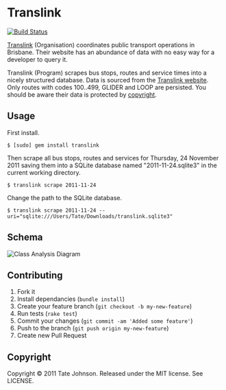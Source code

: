 # Translink

[![Build Status](https://secure.travis-ci.org/tatey/translink.png)](http://travis-ci.org/tatey/translink)

[Translink](http://translink.com.au/) (Organisation) coordinates public transport operations in
Brisbane. Their website has an abundance of data with no easy way for a developer
to query it.

Translink (Program) scrapes bus stops, routes and service times into a nicely structured
database. Data is sourced from the [Translink website](http://translink.com.au/). Only routes
with codes 100..499, GLIDER and LOOP are persisted. You should be aware their data is protected by [copyright](http://translink.com.au/site-information/legal/copyright).

## Usage

First install.

    $ [sudo] gem install translink

Then scrape all bus stops, routes and services for Thursday, 24 November 2011 saving
them into a SQLite database named "2011-11-24.sqlite3" in the current working directory.

    $ translink scrape 2011-11-24

Change the path to the SQLite database.

    $ translink scrape 2011-11-24 --uri="sqlite:///Users/Tate/Downloads/translink.sqlite3"

## Schema

![Class Analysis Diagram](https://github.com/tatey/translink/raw/master/doc/schema.png)

## Contributing

1. Fork it
2. Install dependancies (`bundle install`)
3. Create your feature branch (`git checkout -b my-new-feature`)
4. Run tests (`rake test`)
5. Commit your changes (`git commit -am 'Added some feature'`)
6. Push to the branch (`git push origin my-new-feature`)
7. Create new Pull Request

## Copyright

Copyright © 2011 Tate Johnson. Released under the MIT license. See LICENSE.
